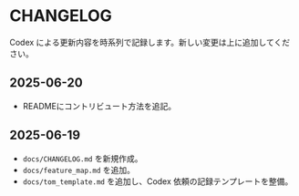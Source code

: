 # CHANGELOG

Codex による更新内容を時系列で記録します。新しい変更は上に追加してください。

## 2025-06-20
- READMEにコントリビュート方法を追記。

## 2025-06-19
- `docs/CHANGELOG.md` を新規作成。
- `docs/feature_map.md` を追加。
- `docs/tom_template.md` を追加し、Codex 依頼の記録テンプレートを整備。
